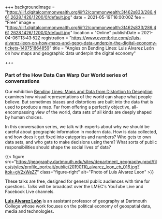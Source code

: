 +++
backgroundImage = "https://iiif.digitalcommonwealth.org/iiif/2/commonwealth:3f462s833/286,461,2628,1426/,1200/0/default.jpg"
date = 2021-05-19T16:00:00Z
fee = "Free"
image = "https://iiif.digitalcommonwealth.org/iiif/2/commonwealth:3f462s833/286,461,2628,1426/,1200/0/default.jpg"
location = "Online"
publishDate = 2021-04-06T13:43:52Z
registration = "https://www.eventbrite.com/e/luis-alvarez-leon-on-how-maps-and-geog-data-underpin-the-digital-economy-tickets-149751864859"
title = "Angles on Bending Lines: Luis Alvarez León on how maps and geographic data underpin the digital economy"

+++
### Part of the How Data Can Warp Our World series of conversations

Our exhibition [Bending Lines: Maps and Data from Distortion to Deception](https://www.leventhalmap.org/digital-exhibitions/bending-lines/) examines how visual representations of the world can shape what people believe. But sometimes biases and distortions are built into the data that is used to produce a map. Far from offering a perfectly objective, all-encompassing view of the world, data sets of all kinds are deeply shaped by human choices.

In this conversation series, we talk with experts about why we should be careful about geographic information in modern data. How is data collected, and how does it get fixed into categories and numbers? Who gets to own data sets, and who gets to make decisions using them? What sorts of public responsibilities should shape the social lives of data?

{{< figure src="https://geography.dartmouth.edu/sites/department_geography.prod/files/styles/profile_portrait/public/20190110_alvarez_leon_eb_016.jpg?itok=gV2xWeZ7" class="figure-right" alt="Photo of Luis Alvarez Leon" >}}

These talks are free, designed for general public audiences with time for questions. Talks will be broadcast over the LMEC's YouTube Live and Facebook Live channels.

**[Luis Alvarez León](http://lfal.org)** is an assistant professor of geography at Dartmouth College whose work focuses on the political economy of geospatial data, media and technologies.